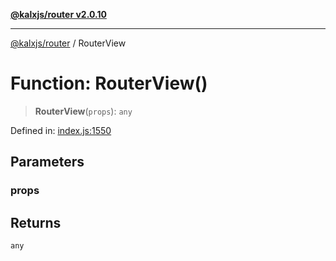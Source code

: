 [**@kalxjs/router v2.0.10**](../README.md)

***

[@kalxjs/router](../README.md) / RouterView

# Function: RouterView()

> **RouterView**(`props`): `any`

Defined in: [index.js:1550](https://github.com/Odeneho-Calculus/kalxjs/blob/687dc10e06f0a1540411cbc226c99b11ba883318/packages/router/src/index.js#L1550)

## Parameters

### props

## Returns

`any`
